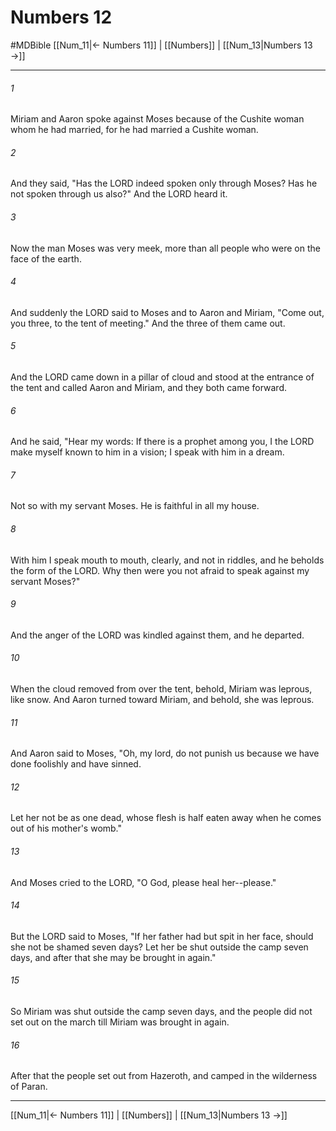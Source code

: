 # Numbers 12
#MDBible
[[Num_11|← Numbers 11]] | [[Numbers]] | [[Num_13|Numbers 13 →]]

***

###### 1 

Miriam and Aaron spoke against Moses because of the Cushite woman whom he had married, for he had married a Cushite woman. 

###### 2 

And they said, "Has the LORD indeed spoken only through Moses? Has he not spoken through us also?" And the LORD heard it. 

###### 3 

Now the man Moses was very meek, more than all people who were on the face of the earth. 

###### 4 

And suddenly the LORD said to Moses and to Aaron and Miriam, "Come out, you three, to the tent of meeting." And the three of them came out. 

###### 5 

And the LORD came down in a pillar of cloud and stood at the entrance of the tent and called Aaron and Miriam, and they both came forward. 

###### 6 

And he said, "Hear my words: If there is a prophet among you, I the LORD make myself known to him in a vision; I speak with him in a dream. 

###### 7 

Not so with my servant Moses. He is faithful in all my house. 

###### 8 

With him I speak mouth to mouth, clearly, and not in riddles, and he beholds the form of the LORD. Why then were you not afraid to speak against my servant Moses?" 

###### 9 

And the anger of the LORD was kindled against them, and he departed. 

###### 10 

When the cloud removed from over the tent, behold, Miriam was leprous, like snow. And Aaron turned toward Miriam, and behold, she was leprous. 

###### 11 

And Aaron said to Moses, "Oh, my lord, do not punish us because we have done foolishly and have sinned. 

###### 12 

Let her not be as one dead, whose flesh is half eaten away when he comes out of his mother's womb." 

###### 13 

And Moses cried to the LORD, "O God, please heal her--please." 

###### 14 

But the LORD said to Moses, "If her father had but spit in her face, should she not be shamed seven days? Let her be shut outside the camp seven days, and after that she may be brought in again." 

###### 15 

So Miriam was shut outside the camp seven days, and the people did not set out on the march till Miriam was brought in again. 

###### 16 

After that the people set out from Hazeroth, and camped in the wilderness of Paran. 

***

[[Num_11|← Numbers 11]] | [[Numbers]] | [[Num_13|Numbers 13 →]]
